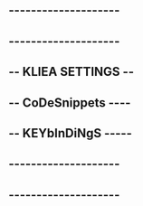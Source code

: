 ## --------------------
## --------------------
## -- KLIEA SETTINGS --  
## -- CoDeSnippets ----  
## -- KEYbInDiNgS -----
## --------------------
## --------------------
